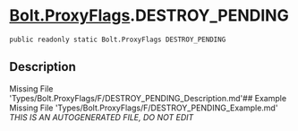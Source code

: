 # [Bolt.ProxyFlags](Types/Bolt.ProxyFlags.md).DESTROY_PENDING
`public readonly static Bolt.ProxyFlags DESTROY_PENDING`
## Description
Missing File 'Types/Bolt.ProxyFlags/F/DESTROY_PENDING_Description.md'## Example
Missing File 'Types/Bolt.ProxyFlags/F/DESTROY_PENDING_Example.md'
*THIS IS AN AUTOGENERATED FILE, DO NOT EDIT*
